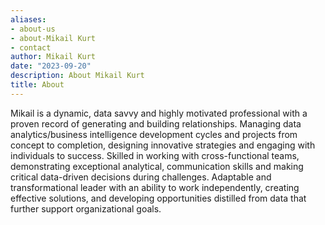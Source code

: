 ```yaml
---
aliases:
- about-us
- about-Mikail Kurt
- contact
author: Mikail Kurt
date: "2023-09-20"
description: About Mikail Kurt
title: About
---
```

Mikail is a dynamic, data savvy and highly motivated professional with a proven record of generating and building relationships. Managing data analytics/business intelligence development cycles and projects from concept to completion, designing innovative strategies and engaging with individuals to success. Skilled in working with cross-functional teams, demonstrating exceptional analytical, communication skills and making critical data-driven decisions during challenges. Adaptable and transformational leader with an ability to work independently, creating effective solutions, and developing opportunities distilled from data that further support organizational goals.